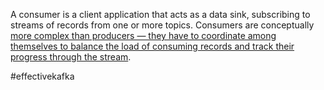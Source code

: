 A consumer is a client application that acts as a data sink, subscribing to streams of records from one or more topics. Consumers are conceptually <u>more complex than producers — they have to coordinate among themselves to balance the load of consuming records and track their progress through the stream</u>.

#effectivekafka